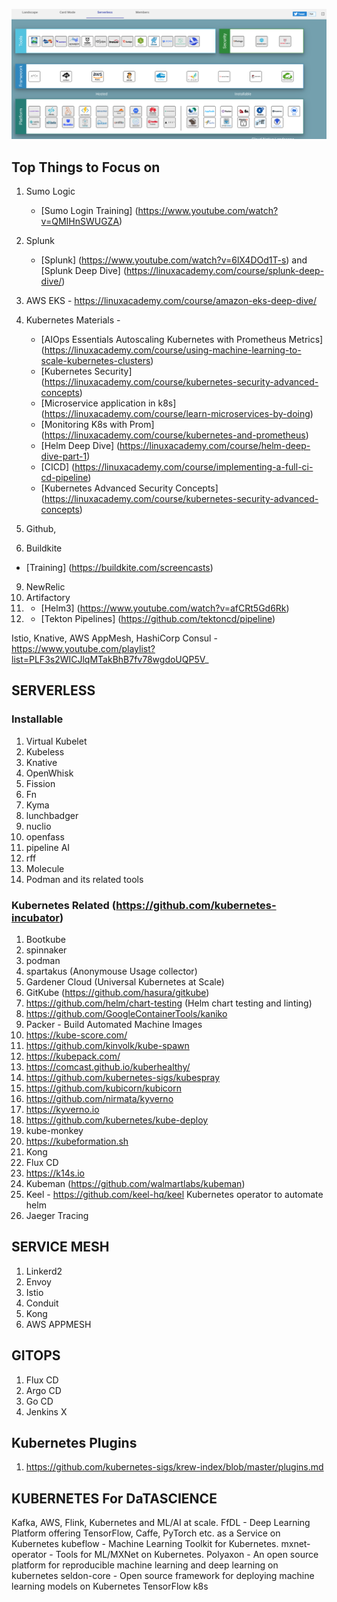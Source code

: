 ![Learn Serverless](images/Snip20190901_7.png)


## Top Things to Focus on

1. Sumo Logic 
   * [Sumo Login Training] (https://www.youtube.com/watch?v=QMIHnSWUGZA)
2. Splunk
   * [Splunk] (https://www.youtube.com/watch?v=6lX4DOd1T-s) and [Splunk Deep Dive] (https://linuxacademy.com/course/splunk-deep-dive/)

5. AWS EKS - https://linuxacademy.com/course/amazon-eks-deep-dive/
6. Kubernetes Materials - 
   * [AIOps Essentials Autoscaling Kubernetes with Prometheus Metrics] (https://linuxacademy.com/course/using-machine-learning-to-scale-kubernetes-clusters)
   * [Kubernetes Security] (https://linuxacademy.com/course/kubernetes-security-advanced-concepts)
   * [Microservice application in k8s] (https://linuxacademy.com/course/learn-microservices-by-doing)
   * [Monitoring K8s with Prom] (https://linuxacademy.com/course/kubernetes-and-prometheus)
   * [Helm Deep Dive] (https://linuxacademy.com/course/helm-deep-dive-part-1)
   * [CICD] (https://linuxacademy.com/course/implementing-a-full-ci-cd-pipeline)
   * [Kubernetes Advanced Security Concepts] (https://linuxacademy.com/course/kubernetes-security-advanced-concepts)
    
7.  Github, 
8.  Buildkite 
  * [Training] (https://buildkite.com/screencasts)
9.  NewRelic 
10. Artifactory
11. * [Helm3] (https://www.youtube.com/watch?v=afCRt5Gd6Rk)
12. * [Tekton Pipelines] (https://github.com/tektoncd/pipeline)

Istio, Knative, AWS AppMesh, HashiCorp Consul - https://www.youtube.com/playlist?list=PLF3s2WICJlqMTakBhB7fv78wgdoUQP5V_

## SERVERLESS

### Installable

1. Virtual Kubelet
2. Kubeless
3. Knative
4. OpenWhisk
5. Fission
6. Fn
7. Kyma
8. lunchbadger
9. nuclio
10. openfass
11. pipeline AI
12. rff
13. Molecule
14. Podman and its related tools


### Kubernetes Related (https://github.com/kubernetes-incubator)

1. Bootkube
2. spinnaker
3. podman
4. spartakus (Anonymouse Usage collector)
5. Gardener Cloud (Universal Kubernetes at Scale)
6. GitKube (https://github.com/hasura/gitkube) 
7. https://github.com/helm/chart-testing (Helm chart testing and linting)
8. https://github.com/GoogleContainerTools/kaniko
9. Packer - Build Automated Machine Images
10. https://kube-score.com/
11. https://github.com/kinvolk/kube-spawn
12. https://kubepack.com/
13. https://comcast.github.io/kuberhealthy/
14. https://github.com/kubernetes-sigs/kubespray
15. https://github.com/kubicorn/kubicorn
16. https://github.com/nirmata/kyverno
17. https://kyverno.io
18. https://github.com/kubernetes/kube-deploy
19. kube-monkey
20. https://kubeformation.sh
21. Kong
22. Flux CD
23. https://k14s.io
24. Kubeman (https://github.com/walmartlabs/kubeman)
25. Keel - https://github.com/keel-hq/keel Kubernetes operator to automate helm
26. Jaeger Tracing

## SERVICE MESH

1. Linkerd2
2. Envoy
3. Istio
4. Conduit
5. Kong
6. AWS APPMESH


## GITOPS
1. Flux CD
2. Argo CD
3. Go CD
4. Jenkins X

## Kubernetes Plugins

1. https://github.com/kubernetes-sigs/krew-index/blob/master/plugins.md

## KUBERNETES For DaTASCIENCE
Kafka, AWS, Flink, Kubernetes and ML/AI at scale.
FfDL - Deep Learning Platform offering TensorFlow, Caffe, PyTorch etc. as a Service on Kubernetes
kubeflow - Machine Learning Toolkit for Kubernetes.
mxnet-operator - Tools for ML/MXNet on Kubernetes.
Polyaxon - An open source platform for reproducible machine learning and deep learning on kubernetes
seldon-core - Open source framework for deploying machine learning models on Kubernetes
TensorFlow k8s

